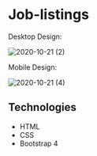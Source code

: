 # Job-listings

Desktop Design:

![2020-10-21 (2)](https://user-images.githubusercontent.com/72794422/96753590-c2620700-13d8-11eb-98ad-7dcfa78d5416.png)


Mobile Design:

![2020-10-21 (4)](https://user-images.githubusercontent.com/72794422/96753418-86c73d00-13d8-11eb-98bb-52fc05e945b8.png)

## Technologies
* HTML
* CSS
* Bootstrap 4
